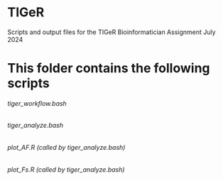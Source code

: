 # TIGeR
Scripts and output files for the TIGeR Bioinformatician Assignment July 2024

# This folder contains the following scripts
###### tiger_workflow.bash
###### tiger_analyze.bash
###### plot_AF.R (called by tiger_analyze.bash)
###### plot_Fs.R (called by tiger_analyze.bash)


